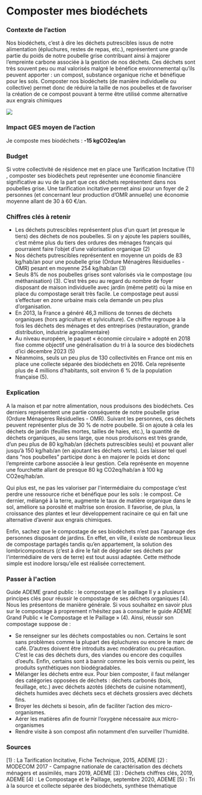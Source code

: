 # Composter mes biodéchets

### Contexte de l’action
Nos biodéchets, c’est à dire les déchets putrescibles issus de notre alimentation (épluchures, restes de repas, etc.), représentent une grande partie du poids de notre poubelle grise contribuant ainsi à majorer l’empreinte carbone associée à la gestion de nos déchets. Ces déchets sont très souvent peu ou mal valorisés malgré le bénéfice environnemental qu’ils peuvent apporter : un compost, substance organique riche et bénéfique pour les sols. Composter nos biodéchets (de manière individuelle ou collective) permet donc de réduire la taille de nos poubelles et de favoriser la création de ce compost pouvant à terme être utilisé comme alternative aux engrais chimiques

![](https://sendeyo.com/up/d/7a2de26405)

### Impact GES moyen de l’action
Je composte mes biodéchets : **-15 kgCO2eq/an**

### Budget
Si votre collectivité de résidence met en place une Tarification Incitative (TI) , composter ses biodéchets peut représenter une économie financière significative  au vu de la part que ces déchets représentent dans nos poubelles grise. Une tarification incitative permet ainsi pour un foyer de 2 personnes (et concernant leur production d’OMR annuelle) une économie moyenne allant de 30 à 60 €/an.

### Chiffres clés à retenir
- Les déchets putrescibles représentent plus d’un quart (et presque le tiers) des déchets de nos poubelles. Si on y ajoute les papiers souillés, c’est même plus du tiers des ordures des ménages français qui pourraient faire l’objet d’une valorisation organique (2)
- Nos déchets putrescibles représentent en moyenne un poids de 83 kg/hab/an pour une poubelle grise (Ordure Ménagères Résiduelles - OMR) pesant en moyenne 254 kg/hab/an (3)
- Seuls 8% de nos poubelles grises sont valorisés via le compostage (ou méthanisation) (3). C’est très peu au regard du nombre de foyer disposant de maison individuelle avec jardin (même petit) où la mise en place du compostage serait très facile. Le compostage peut aussi s’effectuer en zone urbaine mais cela demande un peu plus d’organisation.
- En 2013, la France a généré 46,3 millions de tonnes de déchets organiques (hors agriculture et sylviculture). Ce chiffre regroupe à la fois les déchets des ménages et des entreprises (restauration, grande distribution, industrie agroalimentaire)
- Au niveau européen, le paquet « économie circulaire » adopté en 2018 fixe comme objectif une généralisation du tri à la source des biodéchets d’ici décembre 2023 (5)
- Néanmoins, seuls un peu plus de 130 collectivités en France ont mis en place une collecte séparée des biodéchets en 2016. Cela représente plus de 4 millions d’habitants, soit environ 6 % de la population française (5).

### Explication
A la maison et par notre alimentation, nous produisons des biodéchets. Ces derniers représentent une partie conséquente de notre poubelle grise (Ordure Ménagères Résiduelles - OMR). Suivant les personnes, ces déchets peuvent représenter plus de 30 % de notre poubelle. Si on ajoute à cela les déchets de jardin (feuilles mortes, tailles de haies, etc.), la quantité de déchets organiques, au sens large, que nous produisons est très grande, d’un peu plus de 80 kg/hab/an (déchets putrescibles seuls) et pouvant aller jusqu’à 150 kg/hab/an (en ajoutant les déchets verts). Les laisser tel quel dans “nos poubelles” participe donc à en majorer le poids et donc l’empreinte carbone associée à leur gestion. Cela représente en moyenne une fourchette allant de presque 80 kg CO2eq/hab/an à 100 kg CO2eq/hab/an.

Qui plus est, ne pas les valoriser par l'intermédiaire du compostage c’est perdre une ressource riche et bénéfique pour les sols : le compost. Ce dernier, mélangé à la terre, augmente le taux de matière organique dans le sol, améliore sa porosité et maîtrise son érosion. Il favorise, de plus, la croissance des plantes et leur développement racinaire ce qui en fait une alternative d’avenir aux engrais chimiques.

Enfin, sachez que le compostage de ses biodéchets n’est pas l'apanage des personnes disposant de jardins. En effet, en ville, il existe de nombreux lieux de compostage partagés tandis qu’en appartement, la solution des lombricomposteurs (c’est à dire le fait de dégrader ses déchets par l'intermédiaire de vers de terre) est tout aussi adaptée. Cette méthode simple est inodore lorsqu'elle est réalisée correctement.

### Passer à l'action
Guide ADEME grand public : le compostage et le paillage
Il y a plusieurs principes clés pour réussir le compostage de ses déchets organiques [4). Nous les présentons de manière générale. Si vous souhaitez en savoir plus sur le compostage à proprement n’hésitez pas à consulter le guide ADEME Grand Public « le Compostage et le Paillage » (4). Ainsi, réussir son compostage suppose de :
- Se renseigner sur les déchets compostables ou non. Certains le sont sans problèmes comme la plupart des épluchures ou encore le marc de café. D’autres doivent être introduits avec modération ou précaution. C’est le cas des déchets durs, des viandes ou encore des coquilles d’oeufs. Enfin, certains sont à bannir comme les bois vernis ou peint, les produits synthétiques non biodégradables.
- Mélanger les déchets entre eux. Pour bien composter, il faut mélanger des catégories opposées de déchets : déchets carbonés (bois, feuillage, etc.) avec déchets azotés (déchets de cuisine notamment), déchets humides avec déchets secs et déchets grossiers avec déchets fins.
- Broyer les déchets si besoin, afin de faciliter l’action des micro-organismes.
- Aérer les matières afin de fournir l’oxygène nécessaire aux micro-organismes
- Rendre visite à son compost afin notamment d’en surveiller l’humidité.

### Sources
[1) : La Tarification Incitative, Fiche Technique, 2015, ADEME
[2) : MODECOM 2017 - Campagne nationale de caractérisation des déchets ménagers et assimilés, mars 2019, ADEME
[3) : Déchets chiffres clés, 2019, ADEME
[4) : Le Compostage et le Paillage, septembre 2020, ADEME
[5) : Tri à la source et collecte séparée des biodéchets, synthèse thématique
